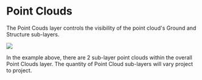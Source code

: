 # Point Clouds

The Point Couds layer controls the visibility of the point cloud's Ground and Structure sub-layers.

![](../.gitbook/assets/pc.gif)

In the example above, there are 2 sub-layer point clouds within the overall Point Clouds layer. The quantity of Point Cloud sub-layers will vary project to project.

